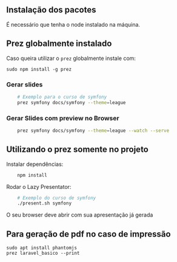 ## Instalação dos pacotes

É necessário que tenha o node instalado na máquina.

## Prez globalmente instalado

Caso queira utilizar o `prez` globalmente instale com:

`sudo npm install -g prez`

### Gerar slides

```bash
    # Exemplo para o curso de symfony
    prez symfony docs/symfony --theme=league
```

### Gerar Slides com preview no Browser

```bash
    prez symfony docs/symfony --theme=league --watch --serve
```

## Utilizando o prez somente no projeto


Instalar dependências:

```bash
    npm install
```

Rodar o Lazy Presentator:

```bash
    # Exemplo do curso de symfony
    ./present.sh symfony
```

O seu browser deve abrir com sua apresentação já gerada

## Para geração de pdf no caso de impressão

    sudo apt install phantomjs
    prez laravel_basico --print
